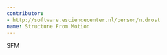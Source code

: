 ```yaml
---
contributor:
- http://software.esciencecenter.nl/person/n.drost
name: Structure From Motion
---
```

SFM
